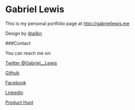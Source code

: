 # Gabriel Lewis

This is my personal portfolio page at http://gabriellewis.me

Design by [@ajlkn](https://aj.lkn.io/)

###Contact

You can reach me on:

[Twitter @Gabriel__Lewis](https://www.twitter.com/gabriel__lewis)

[Github](https://www.github.com/gabriel-lewis)

[Facebook](https://www.facebook.com/thegabriellewis)

[LinkedIn](https://www.linkedin.com/in/gabriellewis0)

[Product Hunt](https://www.producthunt.com/@gabriel__lewis)
